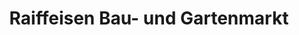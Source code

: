 ---
title: "Raiffeisen Bau- und Gartenmarkt"
url: /eppingen/raiffeisen-bau-und-gartenmarkt/
shop: Garten-Center
---